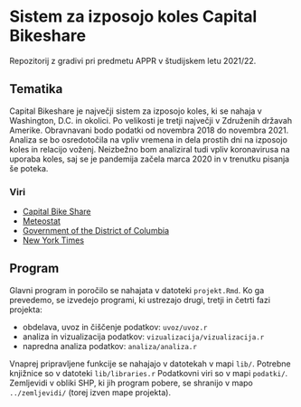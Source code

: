 # Sistem za izposojo koles Capital Bikeshare

Repozitorij z gradivi pri predmetu APPR v študijskem letu 2021/22.

## Tematika

Capital Bikeshare je največji sistem za izposojo koles, ki se nahaja v Washington, D.C. in okolici. Po velikosti je tretji največji v Združenih državah Amerike. Obravnavani bodo podatki od novembra 2018 do novembra 2021. Analiza se bo osredotočila na vpliv vremena in dela prostih dni na izposojo koles in relacijo voženj. Neizbežno bom analiziral tudi vpliv koronavirusa na uporaba koles, saj se je pandemija začela marca 2020 in v trenutku pisanja še poteka.

### Viri
- [Capital Bike Share](https://www.capitalbikeshare.com/system-data)
- [Meteostat](https://meteostat.net/en/place/365KYE)
- [Government of the District of Columbia](https://edpm.dc.gov/issuances/legal-public-holidays-2021/)
- [New York Times](https://github.com/nytimes/covid-19-data)

## Program

Glavni program in poročilo se nahajata v datoteki `projekt.Rmd`.
Ko ga prevedemo, se izvedejo programi, ki ustrezajo drugi, tretji in četrti fazi projekta:

* obdelava, uvoz in čiščenje podatkov: `uvoz/uvoz.r`
* analiza in vizualizacija podatkov: `vizualizacija/vizualizacija.r`
* napredna analiza podatkov: `analiza/analiza.r`

Vnaprej pripravljene funkcije se nahajajo v datotekah v mapi `lib/`.
Potrebne knjižnice so v datoteki `lib/libraries.r`
Podatkovni viri so v mapi `podatki/`.
Zemljevidi v obliki SHP, ki jih program pobere,
se shranijo v mapo `../zemljevidi/` (torej izven mape projekta).
